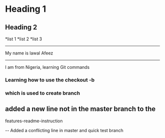 # Heading 1
## Heading 2

*list 1
*list 2
*list 3

****
My name is lawal Afeez
****

I am from Nigeria, learning Git commands 

### Learning how to use the checkout -b
### which is used to create branch
## added a new line not in the master branch to the 
features-readme-instruction

-- Added a conflicting line in master and quick test branch